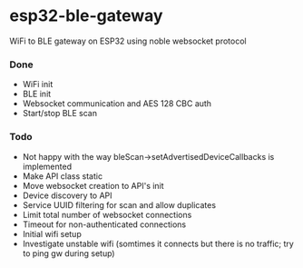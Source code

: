 # esp32-ble-gateway
WiFi to BLE gateway on ESP32 using noble websocket protocol

### Done
- WiFi init
- BLE init
- Websocket communication and AES 128 CBC auth
- Start/stop BLE scan

### Todo

- Not happy with the way bleScan->setAdvertisedDeviceCallbacks is implemented
- Make API class static
- Move websocket creation to API's init
- Device discovery to API
- Service UUID filtering for scan and allow duplicates
- Limit total number of websocket connections
- Timeout for non-authenticated connections
- Initial wifi setup
- Investigate unstable wifi (somtimes it connects but there is no traffic; try to ping gw during setup)
